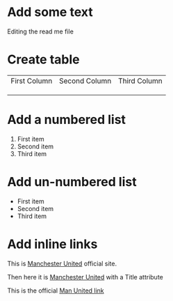 # Add some text
Editing the read me file
# Create table

<table>
  <tr>
    <td>First Column</td>
    <td>Second Column</td>
    <td>Third Column</td>
  </tr>
  <tr>
  <td></td>
  <td></td>
  <td></td>
  </tr>
   <tr>
  <td></td>
  <td></td>
  <td></td>
  </tr>
   <tr>
  <td></td>
  <td></td>
  <td></td>
  </tr>
</table>

# Add a numbered list
1. First item
2. Second item
3. Third item

# Add un-numbered list
+ First item
+ Second item
+ Third item

# Add inline links
This is [Manchester United](https://www.manutd.com/) official site.

Then here it is [Manchester United](https://www.manutd.com/ "Man United official site") with a Title attribute


<p>
This is the official <a href="https://www.manutd.com/" title="ManU"> Man United link </a>
</p>

